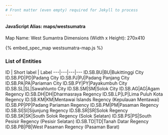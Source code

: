 ```yaml
---
# Front matter (even empty) required for Jekyll to process
---
```


#### JavaScript Alias: maps/westsumatra

Map Name: West Sumantra
Dimensions (Width x Height): 270x410



{% embed_spec_map westsumatra-map.js %}

### List of Entities

ID | Short label | Label
---|---|---|---
ID.SB.BU|BU|Bukittinggi City
ID.SB.PD|PD|Padang City
ID.SB.PJ|PJ|Padang Panjang City
ID.SB.PA|PA|Pariaman City
ID.SB.PY|PY|Payakumbuh City
ID.SB.SL|SL|Sawahlunto City
ID.SB.SM|SM|Solok City
ID.SB.AG|AG|Agam Regency
ID.SB.DH|DH|Dharmasraya Regency
ID.SB.LP|LP|Lima Puluh Kota Regency
ID.SB.KM|KM|Mentawai Islands Regency (Kepulauan Mentawai)
ID.SB.PP|PP|Padang Pariaman Regency
ID.SB.PM|PM|Pasaman Regency
ID.SB.SI|SI|Sijunjung Regency
ID.SB.SR|SR|Solok Regency
ID.SB.SK|SK|South Solok Regency (Solok Selatan)
ID.SB.PS|PS|South Pesisir Regency (Pesisir Selatan)
ID.SB.TD|TD|Tanah Datar Regency
ID.SB.PB|PB|West Pasaman Regency (Pasaman Barat)
